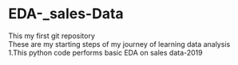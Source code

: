 # EDA-_sales-Data
This my first git repository
<br>
These are  my starting steps of my journey of learning data analysis 
<br>
1.This python code performs basic EDA on sales data-2019

